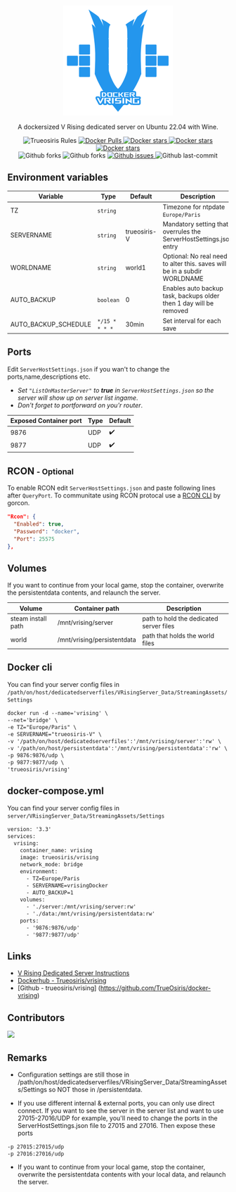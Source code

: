 <p align="center">
  <a href="https://github.com/TrueOsiris/docker-vrising">
    <img alt="Iroh" src="assets/docker-virising.png?raw=true" height="250">
  </a>
  <p  align="center">A dockersized V Rising dedicated server on Ubuntu 22.04 with Wine.</p>
</p>

<p align="center">
  <img alt="Trueosiris Rules" src="https://img.shields.io/badge/trueosiris-rules-f08060" />
  <a href="https://hub.docker.com/r/trueosiris/vrising/">
    <img alt="Docker Pulls" src="https://badgen.net/docker/pulls/trueosiris/vrising?icon=docker&label=pulls" />
  </a>
  <a href="https://hub.docker.com/r/trueosiris/vrising/">
    <img alt="Docker stars" src="https://badgen.net/docker/stars/trueosiris/vrising?icon=docker&label=stars" />
  </a>
  <a href="https://hub.docker.com/r/trueosiris/vrising/">
    <img alt="Docker stars" src="https://badgen.net/docker/size/trueosiris/vrising?icon=docker&label=image%20size" />
  </a>
  <a href="https://hub.docker.com/r/trueosiris/vrising/">
    <img alt="Docker stars" src="https://badgen.net/docker/size/trueosiris/vrising?icon=docker&label=image%20size" />
  </a>
  <br>
  <img alt="Github forks" src="https://badgen.net/github/stars/trueosiris/docker-vrising?icon=github&label=stars" />
  <img alt="Github forks" src="https://badgen.net/github/forks/trueosiris/docker-vrising?icon=github&label=forks" />
  <a href="https://github.com/TrueOsiris/docker-vrising/issues/">
    <img alt="Github issues" src="https://img.shields.io/github/issues/TrueOsiris/docker-vrising" />
  </a>
  <img alt="Github last-commit" src="https://img.shields.io/github/last-commit/TrueOsiris/docker-vrising" />
</p>

## Environment variables

| Variable | Type | Default | Description |
| -------------------- | ---------------------------- |  ---------------------------- | ------------------------------------------------------------------------------- |
| TZ | `string` |   | Timezone for ntpdate `Europe/Paris` |
| SERVERNAME | `string` | trueosiris-V | Mandatory setting that overrules the ServerHostSettings.json entry |
| WORLDNAME | `string` | world1 | Optional: No real need to alter this. saves will be in a subdir WORLDNAME |
| AUTO_BACKUP | `boolean` | 0 | Enables auto backup task, backups older then 1 day will be removed |
| AUTO_BACKUP_SCHEDULE | `*/15 * * * *` | 30min | Set interval for each save |

## Ports
Edit `ServerHostSettings.json` if you wan't to change the ports,name,descriptions etc.

- *Set `"ListOnMasterServer"` to **true** in `ServerHostSettings.json` so the server will show up on server list ingame*.
- *Don't forget to portforward on you'r router*.

| Exposed Container port | Type | Default |
| ---------------------- | ---- | ------- |
| 9876 | UDP | ✔️ |
| 9877 | UDP | ✔️ |

## RCON <small>- Optional</small>
To enable RCON edit `ServerHostSettings.json` and paste following lines after `QueryPort`. To communitate using RCON protocal use a [RCON CLI](https://github.com/gorcon/rcon-cli) by gorcon.

```json
"Rcon": {
  "Enabled": true,
  "Password": "docker",
  "Port": 25575
},
```

## Volumes

If you want to continue from your local game, stop the container, overwrite the persistentdata
contents, and relaunch the server. 

| Volume                    | Container path                                                   | Description |
| ------------------------- | ---------------------------------------------------------------- | ----------------------------------------------- |
| steam install path    | /mnt/vrising/server | path to hold the dedicated server files |
| world | /mnt/vrising/persistentdata | path that holds the world files |


## Docker cli
You can find your server config files in `/path/on/host/dedicatedserverfiles/VRisingServer_Data/StreamingAssets/Settings`
```terminal
docker run -d --name='vrising' \
--net='bridge' \
-e TZ="Europe/Paris" \
-e SERVERNAME="trueosiris-V" \
-v '/path/on/host/dedicatedserverfiles':'/mnt/vrising/server':'rw' \
-v '/path/on/host/persistentdata':'/mnt/vrising/persistentdata':'rw' \
-p 9876:9876/udp \
-p 9877:9877/udp \
'trueosiris/vrising'
```

## docker-compose.yml

You can find your server config files in `server/VRisingServer_Data/StreamingAssets/Settings`

```
version: '3.3'
services:
  vrising:
    container_name: vrising
    image: trueosiris/vrising
    network_mode: bridge
    environment:
      - TZ=Europe/Paris
      - SERVERNAME=vrisingDocker
      - AUTO_BACKUP=1
    volumes:
      - './server:/mnt/vrising/server:rw'
      - './data:/mnt/vrising/persistentdata:rw'
    ports:
      - '9876:9876/udp'
      - '9877:9877/udp'
```

## Links

- [V Rising Dedicated Server Instructions](https://github.com/StunlockStudios/vrising-dedicated-server-instructions)
- [Dockerhub - Trueosiris/vrising](https://hub.docker.com/repository/docker/trueosiris/vrising)
- [Github - trueosiris/vrising] (https://github.com/TrueOsiris/docker-vrising)

## Contributors
<a href="https://github.com/TrueOsiris/docker-vrising/graphs/contributors">
  <img src="https://contrib.rocks/image?repo=TrueOsiris/docker-vrising" />
</a>

## Remarks

- Configuration settings are still those in /path/on/host/dedicatedserverfiles/VRisingServer_Data/StreamingAssets/Settings
so NOT those in /persistentdata.

- If you use different internal & external ports, you can only use direct connect.
If you want to see the server in the server list and want to use 27015-27016/UDP for example,
you'll need to change the ports in the ServerHostSettings.json file to 27015 and 27016.
Then expose these ports

```
-p 27015:27015/udp
-p 27016:27016/udp
```

- If you want to continue from your local game, stop the container, overwrite the persistentdata
contents with your local data, and relaunch the server.
